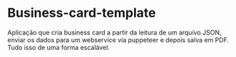 # Business-card-template

Aplicação que cria business card a partir da leitura de um arquivo JSON, enviar os dados para um webservice via puppeteer e depois salva em PDF. Tudo isso de uma forma escalável.